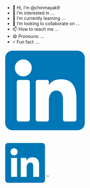 - 👋 Hi, I’m @chinmayak9
- 👀 I’m interested in ...
- 🌱 I’m currently learning ...
- 💞️ I’m looking to collaborate on ...
- 📫 How to reach me ...
- 😄 Pronouns: ...
- ⚡ Fun fact: ...

[![LinkedIn](https://github.com/chinmayak9/chinmayak9/blob/main/Images/LinkedInLogo.png)](https://www.linkedin.com/in/chinmaya-kumar/)

[![LinkedIn](https://github.com/chinmayak9/chinmayak9/blob/main/Images/linkedInIcon.png)](https://www.linkedin.com/in/chinmaya-kumar/)
---

<!---
chinmayak9/chinmayak9 is a ✨ special ✨ repository because its `README.md` (this file) appears on your GitHub profile.
You can click the Preview link to take a look at your changes.
--->
